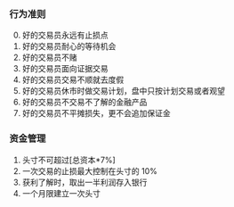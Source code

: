 ### 行为准则

0. 好的交易员永远有止损点
1. 好的交易员耐心的等待机会
2. 好的交易员不赌
4. 好的交易员面向证据交易
5. 好的交易员交易不顺就去度假
6. 好的交易员休市时做交易计划，盘中只按计划交易或者观望
7. 好的交易员不交易不了解的金融产品
8. 好的交易员不平摊损失，更不会追加保证金

### 资金管理

1. 头寸不可超过[总资本*7%]
2. 一次交易的止损最大控制在头寸的 10%
3. 获利了解时，取出一半利润存入银行
4. 一个月限建立一次头寸